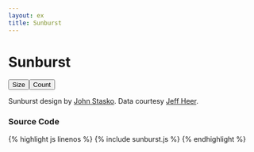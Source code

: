 ```yaml
---
layout: ex
title: Sunburst
---
```


# Sunburst

<div class="gallery" id="chart">
  <button id="size" class="first">
    Size
  </button
  ><button id="count" class="last active">
    Count
  </button><p/>
</div>

<link type="text/css" rel="stylesheet" href="button.css"/>
<script type="text/javascript" src="../d3.layout.js?2.4.1"> </script>
<script type="text/javascript" src="sunburst.js"> </script>

Sunburst design by [John Stasko](http://www.cc.gatech.edu/gvu/ii/sunburst/).
Data courtesy [Jeff Heer](http://flare.prefuse.org/).

### Source Code

{% highlight js linenos %}
{% include sunburst.js %}
{% endhighlight %}
